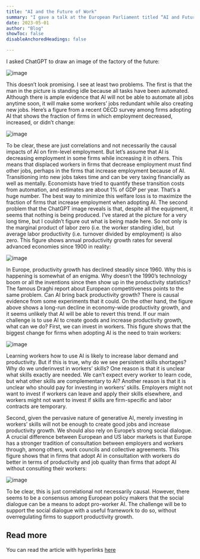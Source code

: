 ```yaml
---
title: "AI and the Future of Work" 
summary: "I gave a talk at the European Parliament titled “AI and Future of Work”. This blog summarizes my talk. My main message is that, if we want to use AI to create goods jobs while increasing productivity, only investing in upskilling workers will not be enough. What else is needed? In many European countries there still exists a strong social dialogue between employers and workers. We can use this dialogue to adopt pro-worker AI." 
date: 2023-05-01
author: "Blog"
showToc: false
disableAnchoredHeadings: false

---
```

I asked ChatGPT to draw an image of the factory of the future:

![image](/m6-fig-1.png#center)

This doesn’t look promising. I see at least two problems. The first is that the man in the picture is standing idle because all tasks have been automated. Although there is ample evidence that AI will not be able to automate all jobs anytime soon, it will make some workers’ jobs redundant while also creating new jobs. Here’s a figure from a recent OECD survey among firms adopting AI that shows the fraction of firms in which employment decreased, increased, or didn’t change:

![image](/m6-fig-2.png#center)

To be clear, these are just correlations and not necessarily the causal impacts of AI on firm-level employment. But let’s assume that AI is decreasing employment in some firms while increasing it in others. This means that displaced workers in firms that decrease employment must find other jobs, perhaps in the firms that increase employment because of AI. Transitioning into new jobs takes time and can be very taxing financially as well as mentally. Economists have tried to quantify these transition costs from automation, and estimates are about 1% of GDP per year. That’s a huge number. The best way to minimize this welfare loss is to maximize the fraction of firms that increase employment when adopting AI. 
The second problem that the ChatGPT image reveals is that, despite all the equipment, it seems that nothing is being produced. I’ve stared at the picture for a very long time, but I couldn’t figure out what is being made here. So not only is the marginal product of labor zero (i.e. the worker standing idle), but average labor productivity (i.e. turnover divided by employment) is also zero. This figure shows annual productivity growth rates for several advanced economies since 1900 in reality:

![image](/m6-fig-3.png#center)

In Europe, productivity growth has declined steadily since 1960. Why this is happening is somewhat of an enigma. Why doesn’t the 1990’s technology boom or all the inventions since then show up in the productivity statistics? The famous Draghi report about European competitiveness points to the same problem. Can AI bring back productivity growth? There is causal evidence from some experiments that it could. On the other hand, the figure above shows a long-run decline in economy-wide productivity growth, and it seems unlikely that AI will be able to revert this trend.
If our main challenge is to use AI to create goods and increase productivity growth, what can we do? First, we can invest in workers. This figure shows that the biggest change for firms when adopting AI is the need to train workers:

![image](/m6-fig-4.png#center)

Learning workers how to use AI is likely to increase labor demand and productivity. But if this is true, why do we see persistent skills shortages? Why do we underinvest in workers’ skills? One reason is that it is unclear what skills exactly are needed. We can’t expect every worker to learn code, but what other skills are complementary to AI? Another reason is that it is unclear who should pay for investing in workers’ skills. Employers might not want to invest if workers can leave and apply their skills elsewhere, and workers might not want to invest if skills are firm-specific and labor contracts are temporary. 

Second, given the pervasive nature of generative AI, merely investing in workers’ skills will not be enough to create good jobs and increase productivity growth. We should also rely on Europe’s strong social dialogue. A crucial difference between European and US labor markets is that Europe has a stronger tradition of consultation between employers and workers through, among others, work councils and collective agreements. This figure shows that in firms that adopt AI in consultation with workers do better in terms of productivity and job quality than firms that adopt AI without consulting their workers:

![image](/m6-fig-5.png#center)

To be clear, this is just correlational not necessarily causal. However, there seems to be a consensus among European policy makers that the social dialogue can be a means to adopt pro-worker AI. The challenge will be to support the social dialogue with a useful framework to do so, without overregulating firms to support productivity growth. 

## Read more

You can read the article with hyperlinks [here](https://sites.bu.edu/tpri/2023/05/01/the-impact-of-ai-on-work/)
